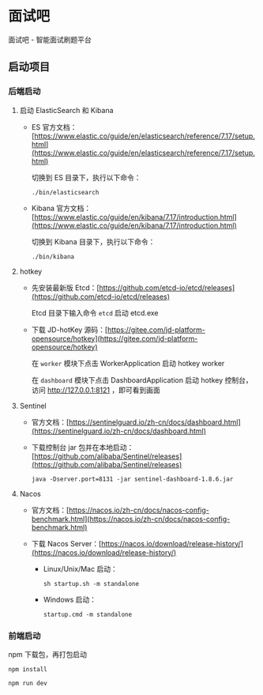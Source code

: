 # 面试吧

面试吧 - 智能面试刷题平台

## 启动项目

### 后端启动

1. 启动 ElasticSearch 和 Kibana

   - ES 官方文档：[https://www.elastic.co/guide/en/elasticsearch/reference/7.17/setup.html](https://www.elastic.co/guide/en/elasticsearch/reference/7.17/setup.html)

     切换到 ES 目录下，执行以下命令：

     ```
     ./bin/elasticsearch
     ```

   - Kibana 官方文档：[https://www.elastic.co/guide/en/kibana/7.17/introduction.html](https://www.elastic.co/guide/en/kibana/7.17/introduction.html)

      切换到 Kibana 目录下，执行以下命令：

      ```
      ./bin/kibana
      ```

3. hotkey
  
   - 先安装最新版 Etcd：[https://github.com/etcd-io/etcd/releases](https://github.com/etcd-io/etcd/releases)

     Etcd 目录下输入命令 `etcd` 启动 etcd.exe

   - 下载 JD-hotKey 源码：[https://gitee.com/jd-platform-opensource/hotkey](https://gitee.com/jd-platform-opensource/hotkey)
  
     在 `worker` 模块下点击 WorkerApplication 启动 hotkey worker

     在 `dashboard` 模块下点击 DashboardApplication 启动 hotkey 控制台，访问 http://127.0.0.1:8121 ，即可看到画面

4. Sentinel

   - 官方文档：[https://sentinelguard.io/zh-cn/docs/dashboard.html](https://sentinelguard.io/zh-cn/docs/dashboard.html)

   - 下载控制台 jar 包并在本地启动：[https://github.com/alibaba/Sentinel/releases](https://github.com/alibaba/Sentinel/releases)

     ```
     java -Dserver.port=8131 -jar sentinel-dashboard-1.8.6.jar
     ```
5. Nacos

   - 官方文档：[https://nacos.io/zh-cn/docs/nacos-config-benchmark.html](https://nacos.io/zh-cn/docs/nacos-config-benchmark.html)
  
   - 下载 Nacos Server：[https://nacos.io/download/release-history/](https://nacos.io/download/release-history/)
  
     - Linux/Unix/Mac 启动：

       ```
       sh startup.sh -m standalone
       ```

     - Windows 启动：
    
       ```
       startup.cmd -m standalone
       ```

### 前端启动

npm 下载包，再打包启动

```
npm install

npm run dev
```
